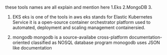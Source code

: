  these tools names are all explain and mention here
   1.Eks
   2.MongoDB
   3.

1. EKS
eks is one of the tools in aws eks stands for Elastic Kubernetes Service it is a open-source container orchestrator 
platform used to automated, deployment and scaling management containersied.

2. mongodb
mongodb is a source-availabe cross-platform documentation-oriented classified as NOSQL database program monogodb uses JSON like documentation
